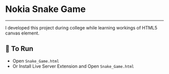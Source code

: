 # Nokia Snake Game
___
I developed this project during college while learning workings of HTML5 canvas element.

## 🚀 To Run
- Open `Snake_Game.html`
- Or Install Live Server Extension and Open `Snake_Game.html`
  

